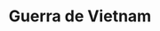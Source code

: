 ﻿---
title: "Guerra de Vietnam"
permalink: periodes_402.html
layout: periode
dataInici: 1955-11-01
dataFi: 1975-04-30
sidebar: periodes
pares:
  - 371:
    title: "La Guerra Fría"
    dataInici: "(1946)"
    dataFi: "(1991)"

fills:
  - 403:
    title: "Intervención Estadounidense"
    dataInici: "(1964-08-02)"
    dataFi: "(1973-03-29)"

  - 1000:
    title: "Batalla de Xuân Lộc"
    dataInici: "(1975-04-09)"
    dataFi: "(1975-04-21)"

jocsPrincipals:
jocsEscenaris:
  - title: "Vietnam Solitaire"
    bggId: 26306

jocsEpoca:
jocsEpocaEscenaris:
---
